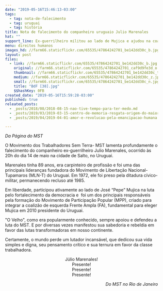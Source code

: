 ```yaml
---
date: "2019-05-16T15:46:13-03:00"
tags:
  - tag: nota-de-falecimento
  - tag: uruguai
  - tag: história
title: Nota de falecimento do companheiro uruguaio Julio Marenales
hat: ""
support_line: Ex-guerrilheiro militou ao lado de Mujica e ajudou na coalizão de esquerda da Frente Ampla
menu: direitos humanos
images_hd: //farm66.staticflickr.com/65535/47864242701_be142dd30c_b.jpg
layout: post
files:
  - link: //farm66.staticflickr.com/65535/47864242701_be142dd30c_b.jpg
    original: //farm66.staticflickr.com/65535/47864242701_caf9d9fe3d_o.jpg
    thumbnail: //farm66.staticflickr.com/65535/47864242701_be142dd30c_t.jpg
    medium: //farm66.staticflickr.com/65535/47864242701_be142dd30c_z.jpg
    small: //farm66.staticflickr.com/65535/47864242701_be142dd30c_n.jpg
    title: "BdF [38].jpg"
    $$hashKey: 0FB
created_date: "2019-05-16T15:59:28-03:00"
published: true
releated_posts:
  - _posts/2018/08/2018-08-15-nao-tive-tempo-para-ter-medo.md
  - _posts/2019/03/2019-03-15-centro-de-memoria-resgata-origem-do-maior-complexo-da-reforma-agraria-da-america-latina.md
  - _posts/2019/04/2019-04-01-amor-e-revolucao-pela-emancipacao-humana.md

---
```

<p><em>Da P&aacute;gina do MST</em></p>

<p>O Movimento dos Trabalhadores Sem Terra- MST lamenta profundamente o falecimento do companheiro ex-guerrilheiro Julio Marenales, ocorrido &agrave;s 20h do dia 14 de maio na cidade de Salto, no Uruguai.</p>

<p>Marenales tinha 89 anos, era carpinteiro de profiss&atilde;o e foi uma das principais lideran&ccedil;as fundadora do Movimento de Liberta&ccedil;&atilde;o Nacional-Tupamaros (MLN-T) do Uruguai. Em 1972, ele foi preso pela ditadura c&iacute;vico-militar, permanecendo recluso at&eacute; 1985.</p>

<p>Em liberdade, participou ativamente ao lado de Jos&eacute; &ldquo;Pepe&rdquo; Mujica na luta pelo fortalecimento da democracia e&nbsp; foi um dos principais respons&aacute;veis pela forma&ccedil;&atilde;o do Movimento de Participa&ccedil;&atilde;o Popular (MPP), criado para integrar a coaliz&atilde;o de esquerda Frente Ampla (FA), fundamental para eleger Mujica em 2010 presidente do Uruguai.</p>

<p>&quot;O Velho&quot;, como era popularmente conhecido, sempre apoiou e defendeu a luta do MST. E por diversas vezes manifestou sua sabedoria e rebeldia em favor das lutas transformadoras em nosso continente.</p>

<p>Certamente, o mundo perde um lutador incans&aacute;vel, que dedicou sua vida simples e digna, seu pensamento cr&iacute;tico e sua ternura em favor da classe trabalhadora.</p>

<p style="text-align: center;">J&uacute;lio Marenales!<br />
Presente!<br />
Presente!<br />
Presente!</p>

<p style="text-align: right;"><em>Do MST no Rio de Janeiro</em></p>

<p>&nbsp;</p>
